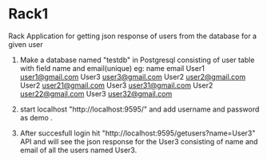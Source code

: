 # Rack1
Rack Application for getting json response of users from the database for a given user

1. Make a database named "testdb" in Postgresql consisting of user table with field name and email(unique)
eg: name    email
    User1   user1@gmail.com
    User3   user3@gmail.com
    User2   user2@gmail.com
    User2   user21@gmail.com
    User3   user31@gmail.com
    User2   user22@gmail.com
    User3   user32@gmail.com
    
2. start localhost "http://localhost:9595/" and add username and password as demo .

3. After succesfull login hit "http://localhost:9595/getusers?name=User3" API and will see the json response for
   the User3 consisting of name and email of all the users named User3.
